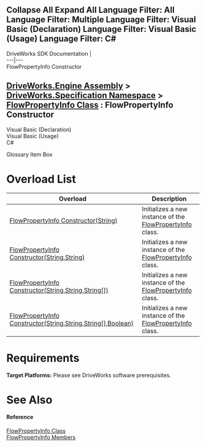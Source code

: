 Collapse All Expand All Language Filter: All  Language Filter: Multiple  Language Filter: Visual Basic (Declaration) Language Filter: Visual Basic (Usage) Language Filter: C#  
---  
DriveWorks SDK Documentation  |   
---|---  
FlowPropertyInfo Constructor   
  
[DriveWorks.Engine Assembly](topic2156.md) > [DriveWorks.Specification Namespace](topic10764.md) > [FlowPropertyInfo Class](topic10992.md) : FlowPropertyInfo Constructor  
---  
  
Visual Basic (Declaration)    
Visual Basic (Usage)    
C# 

Glossary Item Box

# Overload List

Overload| Description  
---|---  
[FlowPropertyInfo Constructor(String)](topic10999.md)| Initializes a new instance of the [FlowPropertyInfo](topic10992.md) class.   
[FlowPropertyInfo Constructor(String,String)](topic11000.md)| Initializes a new instance of the [FlowPropertyInfo](topic10992.md) class.   
[FlowPropertyInfo Constructor(String,String,String[])](topic11001.md)| Initializes a new instance of the [FlowPropertyInfo](topic10992.md) class.   
[FlowPropertyInfo Constructor(String,String,String[],Boolean)](topic11002.md)| Initializes a new instance of the [FlowPropertyInfo](topic10992.md) class.   
  
# Requirements

**Target Platforms:** Please see DriveWorks software prerequisites.

# See Also

#### Reference

[FlowPropertyInfo Class](topic10992.md)   
[FlowPropertyInfo Members](topic10993.md)


